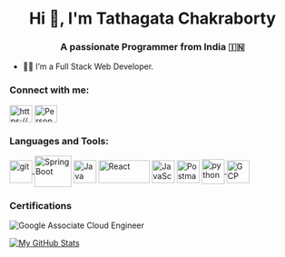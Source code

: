 <h1 align="center">Hi 👋, I'm Tathagata Chakraborty</h1>
<h3 align="center">A passionate Programmer from India 🇮🇳</h3>

- 🧑‍💻 I’m a Full Stack Web Developer.

<h3 align="left">Connect with me:</h3>
<p align="left">
<a href="https://www.linkedin.com/in/tathagata-chakraborty-478416172" target="_blank"><img align="center" src="https://raw.githubusercontent.com/rahuldkjain/github-profile-readme-generator/master/src/images/icons/Social/linked-in-alt.svg" alt="https://www.linkedin.com/in/tathagata-chakraborty-478416172" height="30" width="40" /></a>
  <a href="https://tathagata-chakraborty-portfolio.netlify.app/" target="_blank"><img  align="center" src="https://encrypted-tbn0.gstatic.com/images?q=tbn:ANd9GcSNtoiNnANiYRP1_Zd3vuiTDmmntxLTcr6NYGP4EBa3_A&s" height="30" width="40" alt="Personal Portfolio Page"/></a>
</p>

<h3 align="left">Languages and Tools:</h3>
<p align="left"> 
<a href="https://git-scm.com/" target="_blank" rel="noreferrer"> <img align="center" src="https://www.vectorlogo.zone/logos/git-scm/git-scm-icon.svg" alt="git" width="40" height="40"/> </a> 
<a href="https://spring.io/" target="_blank" rel="noreferrer"> <img  align="center" src="https://user-images.githubusercontent.com/61090388/232844997-ec16433d-6075-4547-a429-3a66ad886734.png" alt="Spring Boot" width="65" height="55"/></a> 
<a href="https://www.java.com/en/" target="_blank" rel="noreferrer"><img  align="center" src="https://www.svgrepo.com/show/184143/java.svg" alt="Java" width="40" height="40"/></a>
<a href="https://react.dev/" target="_blank" rel="noreferrer"><img align="center" src="https://logodix.com/logo/1658501.png" alt="React" width="90" height="40"/></a>
<a href="https://developer.mozilla.org/en-US/docs/Web/JavaScript" target="_blank" rel="noreferrer"><img align="center" src="https://logodix.com/logo/374704.png" alt="JavaScript" width="40" height="40"/></a>
<a href="https://www.postman.com/" target="_blank" rel="noreferrer"><img align="center" src="https://logodix.com/logo/2062767.png" alt="Postman" width="40" height="40"/></a>
<a href="https://www.python.org" target="_blank" rel="noreferrer"> <img align="center" src="https://s3.dualstack.us-east-2.amazonaws.com/pythondotorg-assets/media/community/logos/python-logo-only.png" alt="python" width="40" height="44"/> </a> 
<a href="https://cloud.google.com/" target="_blank" rel="noreferrer"> <img align="center" src="https://www.gstatic.com/devrel-devsite/prod/v3f8eafc9e9ec34d001886958ac58f6b3d255ba70e9584b93488d1cf3a23653aa/cloud/images/favicons/onecloud/apple-icon.png" alt="GCP" width="40"/>
</a>
</p>

<h3>Certifications </h3>
<img src="https://api.accredible.com/v1/frontend/credential_website_embed_image/badge/58659370" alt="Google Associate Cloud Engineer"/>

[![My GitHub Stats](https://github-readme-stats.vercel.app/api/?username=CRAZy-Monk3Y&count_private=true&theme=tokyonight&showicons=true)]()
